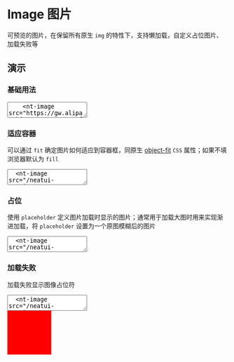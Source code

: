 # Image 图片

可预览的图片，在保留所有原生 `img` 的特性下，支持懒加载，自定义占位图片、加载失败等

## 演示

<script setup>
import { ref } from 'vue'
import { Image, Tooltip, Shadow } from '../../src'
</script>

### 基础用法

<ClientOnly>
  <CodePreview class="mt-15">
    <textarea lang="vue-html">
    <nt-image src="https://gw.alipayobjects.com/zos/antfincdn/aPkFc8Sj7n/method-draw-image.svg" width="100"></nt-image>
    </textarea>
  </CodePreview>
</ClientOnly>

### 适应容器

可以通过 `fit` 确定图片如何适应到容器框，同原生 [object-fit](https://developer.mozilla.org/en-US/docs/Web/CSS/object-fit) `CSS` 属性；如果不填浏览器默认为 `fill`

<ClientOnly>
  <CodePreview>
  <textarea lang="vue-html">
  <nt-image src="/neatui-vue/img1.svg" width="100" height="100" fit="fill"></nt-image>
  <nt-image src="/neatui-vue/img1.svg" width="100" height="100" fit="contain"></nt-image>
  <nt-image src="/neatui-vue/img1.svg" width="100" height="100" fit="cover"></nt-image>
  <nt-image src="/neatui-vue/img1.svg" width="100" height="100" fit="none"></nt-image>
  <nt-image src="/neatui-vue/img1.svg" width="100" height="100" fit="scale-down"></nt-image>
  </textarea>
    <template #preview>
      <div class="grid grid-cols-5">
        <Tooltip placement="topStart" title="被替换的内容正好填充元素的内容框。整个对象将完全填充此框。如果对象的宽高比与内容框不相匹配，那么该对象将被拉伸以适应内容框">
          <div class="demo-img-item">
            <Image src="/neatui-vue/img1.svg" width="100" height="100" fit="fill"></Image>
            <span class="mt-15">fill</span>
          </div>
        </Tooltip>
        <Tooltip placement="topStart" title="被替换的内容将被缩放，以在填充元素的内容框时保持其宽高比。整个对象在填充盒子的同时保留其长宽比">
          <div class="demo-img-item">
            <Image src="/neatui-vue/img1.svg" width="100" height="100" fit="contain"></Image>
            <span class="mt-15">contain</span>
          </div>
        </Tooltip>
        <Tooltip placement="top" title="被替换的内容在保持其宽高比的同时填充元素的整个内容框。如果对象的宽高比与内容框不相匹配，该对象将被剪裁以适应内容框">
          <div class="demo-img-item">
            <Image src="/neatui-vue/img1.svg" width="100" height="100" fit="cover"></Image>
            <span class="mt-15">cover</span>
          </div>
        </Tooltip>
        <Tooltip placement="topEnd" title="被替换的内容将保持其原有的尺寸">
          <div class="demo-img-item">
            <Image src="/neatui-vue/img1.svg" width="100" height="100" fit="none"></Image>
            <span class="mt-15">none</span>
          </div>
        </Tooltip>
        <Tooltip placement="topEnd" title="内容的尺寸与 none 或 contain 中的一个相同，取决于它们两个之间谁得到的对象尺寸会更小一些">
          <div class="demo-img-item">
            <Image src="/neatui-vue/img1.svg" width="100" height="100" fit="scale-down"></Image>
            <span class="mt-15">scale-down</span>
          </div>
        </Tooltip>
      </div>
    </template>
  </CodePreview>
</ClientOnly>

### 占位

使用 `placeholder` 定义图片加载时显示的图片；通常用于加载大图时用来实现渐进加载，将 `placeholder` 设置为一个原图模糊后的图片

<ClientOnly>
  <CodePreview>
  <textarea lang="vue-html">
  <nt-image src="/neatui-vue/img2.svg" width="100" height="100" placeholder="/neatui-vue/img_loading.png"></nt-image>
  </textarea>
  <template #preview>
    <Image src="/neatui-vue/img2.svg" width="100" height="100" placeholder="/neatui-vue/img_loading.png"></Image>
  </template>
  </CodePreview>
</ClientOnly>

### 加载失败

加载失败显示图像占位符

<ClientOnly>
  <CodePreview>
  <textarea lang="vue-html">
  <nt-image src="/neatui-vue/img3.svg" width="100" height="100" placeholder="/neatui-vue/loading_error.png"></nt-image>
  </textarea>
  <template #preview>
    <Image src="/neatui-vue/img3.svg" width="100" height="100" placeholder="/neatui-vue/loading_error.png"></Image>
  </template>
  </CodePreview>
</ClientOnly>

<Shadow>
  <div style="width: 100px;height:100px;background-color:red;"></div>
</Shadow>
